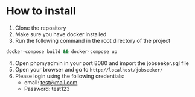 # How to install

1. Clone the repository
2. Make sure you have docker installed
3. Run the following command in the root directory of the project

```bash
docker-compose build && docker-compose up
```

4. Open phpmyadmin in your port 8080 and import the jobseeker.sql file
5. Open your browser and go to `http://localhost/jobseeker/`
6. Please login using the following credentials:
   - email: test@mail.com
   - Password: test123

